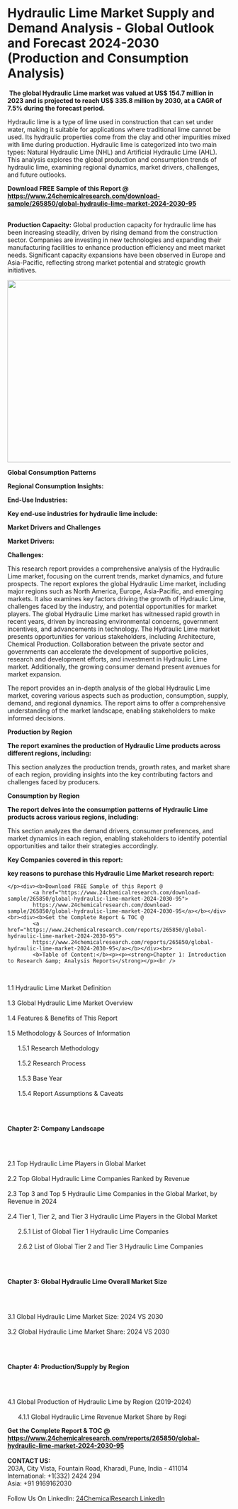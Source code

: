 <h1>Hydraulic Lime Market Supply and Demand Analysis - Global Outlook and Forecast 2024-2030 (Production and Consumption Analysis)</h1><p> <strong>The global Hydraulic Lime market was valued at US$ 154.7 million in 2023 and is projected to reach US$ 335.8 million by 2030, at a CAGR of 7.5% during the forecast period.</strong></p><p>
</p><p>Hydraulic lime is a type of lime used in construction that can set under water, making it suitable for applications where traditional lime cannot be used. Its hydraulic properties come from the clay and other impurities mixed with lime during production. Hydraulic lime is categorized into two main types: Natural Hydraulic Lime (NHL) and Artificial Hydraulic Lime (AHL). This analysis explores the global production and consumption trends of hydraulic lime, examining regional dynamics, market drivers, challenges, and future outlooks.</p><div><b>Download FREE Sample of this Report @ 
            <a href="https://www.24chemicalresearch.com/download-sample/265850/global-hydraulic-lime-market-2024-2030-95">
            https://www.24chemicalresearch.com/download-sample/265850/global-hydraulic-lime-market-2024-2030-95</a></b></div><br><p>
</p><p><strong>Production Capacity:</strong> Global production capacity for hydraulic lime has been increasing steadily, driven by rising demand from the construction sector. Companies are investing in new technologies and expanding their manufacturing facilities to enhance production efficiency and meet market needs. Significant capacity expansions have been observed in Europe and Asia-Pacific, reflecting strong market potential and strategic growth initiatives.</p><p>
</p><p><img alt="" src="https://24chemicalresearch.com/assets/report-images/Hydraulic.png" style="height:411px; width:754px"></p><p>
</p><p><strong>Global Consumption Patterns</strong></p><p>
</p><p><strong>Regional Consumption Insights:</strong></p><p>
</p><p>
</p><p><strong>End-Use Industries:</strong></p><p>
</p><p><strong>Key end-use industries for hydraulic lime include:</strong></p><p>
</p><p>
</p><p><strong>Market Drivers and Challenges</strong></p><p>
</p><p><strong>Market Drivers:</strong></p><p>
</p><p>
</p><p><strong>Challenges:</strong></p><p>
</p><p>
</p><p>This research report provides a comprehensive analysis of the Hydraulic Lime market, focusing on the current trends, market dynamics, and future prospects. The report explores the global Hydraulic Lime market, including major regions such as North America, Europe, Asia-Pacific, and emerging markets. It also examines key factors driving the growth of Hydraulic Lime, challenges faced by the industry, and potential opportunities for market players. The global Hydraulic Lime market has witnessed rapid growth in recent years, driven by increasing environmental concerns, government incentives, and advancements in technology. The Hydraulic Lime market presents opportunities for various stakeholders, including Architecture, Chemical Production. Collaboration between the private sector and governments can accelerate the development of supportive policies, research and development efforts, and investment in Hydraulic Lime market. Additionally, the growing consumer demand present avenues for market expansion.</p><p>
</p><p>The report provides an in-depth analysis of the global Hydraulic Lime market, covering various aspects such as production, consumption, supply, demand, and regional dynamics. The report aims to offer a comprehensive understanding of the market landscape, enabling stakeholders to make informed decisions.</p><p>
</p><p><strong>Production by Region</strong></p><p>
</p><p><strong>The report examines the production of Hydraulic Lime products across different regions, including:</strong></p><p>
</p><p>
</p><p>This section analyzes the production trends, growth rates, and market share of each region, providing insights into the key contributing factors and challenges faced by producers.</p><p>
</p><p><strong>Consumption by Region</strong></p><p>
</p><p><strong>The report delves into the consumption patterns of Hydraulic Lime products across various regions, including:</strong></p><p>
</p><p>
	</p><p>
</p><p>This section analyzes the demand drivers, consumer preferences, and market dynamics in each region, enabling stakeholders to identify potential opportunities and tailor their strategies accordingly.</p><p>
<strong>Key Companies covered in this report:</strong></p><p>
</p><p>
</p><p><strong>key reasons to purchase this Hydraulic Lime Market research report:</strong></p><p>

	</p><div><b>Download FREE Sample of this Report @ 
            <a href="https://www.24chemicalresearch.com/download-sample/265850/global-hydraulic-lime-market-2024-2030-95">
            https://www.24chemicalresearch.com/download-sample/265850/global-hydraulic-lime-market-2024-2030-95</a></b></div><br><div><b>Get the Complete Report & TOC @ 
            <a href="https://www.24chemicalresearch.com/reports/265850/global-hydraulic-lime-market-2024-2030-95">
            https://www.24chemicalresearch.com/reports/265850/global-hydraulic-lime-market-2024-2030-95</a></b></div><br>
            <b>Table of Content:</b><p><p><strong>Chapter 1: Introduction to Research &amp; Analysis Reports</strong></p><br />
<br />
<p>1.1 Hydraulic Lime  Market Definition<br /><br />
1.3 Global Hydraulic Lime  Market Overview<br /><br />
1.4 Features &amp; Benefits of This Report<br /><br />
1.5 Methodology &amp; Sources of Information<br /><br />
&nbsp;&nbsp;&nbsp;&nbsp;&nbsp; 1.5.1 Research Methodology<br /><br />
&nbsp;&nbsp;&nbsp;&nbsp;&nbsp; 1.5.2 Research Process<br /><br />
&nbsp;&nbsp;&nbsp;&nbsp;&nbsp; 1.5.3 Base Year<br /><br />
&nbsp;&nbsp;&nbsp;&nbsp;&nbsp; 1.5.4 Report Assumptions &amp; Caveats</p><br />
<br />
<p><strong>Chapter 2: Company Landscape</strong></p><br />
<br />
<p>2.1 Top Hydraulic Lime  Players in Global Market<br /><br />
2.2 Top Global Hydraulic Lime  Companies Ranked by Revenue<br /><br />
2.3 Top 3 and Top 5 Hydraulic Lime  Companies in the Global Market, by Revenue in 2024<br /><br />
2.4 Tier 1, Tier 2, and Tier 3 Hydraulic Lime  Players in the Global Market<br /><br />
&nbsp;&nbsp;&nbsp;&nbsp;&nbsp; 2.5.1 List of Global Tier 1 Hydraulic Lime  Companies<br /><br />
&nbsp;&nbsp;&nbsp;&nbsp;&nbsp; 2.6.2 List of Global Tier 2 and Tier 3 Hydraulic Lime  Companies</p><br />
<br />
<p><strong>Chapter 3: Global Hydraulic Lime  Overall Market Size</strong></p><br />
<br />
<p>3.1 Global Hydraulic Lime  Market Size: 2024 VS 2030<br /><br />
3.2 Global Hydraulic Lime  Market Share: 2024 VS 2030</p><br />
<br />
<p><strong>Chapter 4: Production/Supply by Region</strong></p><br />
<br />
<p>4.1 Global Production of Hydraulic Lime  by Region (2019-2024)<br /><br />
&nbsp;&nbsp;&nbsp;&nbsp;&nbsp; 4.1.1 Global Hydraulic Lime  Revenue Market Share by Regi</p><div><b>Get the Complete Report & TOC @ 
            <a href="https://www.24chemicalresearch.com/reports/265850/global-hydraulic-lime-market-2024-2030-95">
            https://www.24chemicalresearch.com/reports/265850/global-hydraulic-lime-market-2024-2030-95</a></b></div><br><b>CONTACT US:</b><br>
            203A, City Vista, Fountain Road, Kharadi, Pune, India - 411014<br>
            International: +1(332) 2424 294<br>
            Asia: +91 9169162030 <br><br>
            Follow Us On LinkedIn: <a href="https://www.linkedin.com/company/24chemicalresearch/">24ChemicalResearch LinkedIn</a>